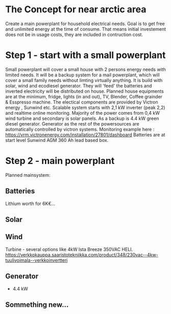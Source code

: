 # The Concept for near arctic area

Create a main powerplant for household electrical needs. Goal is to get free and unlimited energy at the time of consume. That means initial investement does not be in usage costs, they are included in contruction cost.

# Step 1 - start with a small powerplant

Small powerplant will cover a small house with 2 persons energy needs with limited needs. It will be a backup system for a mail powerplant, which will cover a small family needs without limting virtually anything.
It is build with solar, wind and ecodiesel generator. They will 'feed' the batteries and inverted electricity will be distributed on house.
Planned house equipments are at the minimum, fridge, lights (in and out), TV, Blender, Coffee grainder & Esspresso machine. The electical components are provided by Victron energy , Sunwind etc. Scalable system starts with 2,1 kW inverter (peak 2,2) and realtime online monitoring. 
Majority of the power comes from 0,4 kW wind turbine and secondary is solar panels. As a backup is 4.4 kW green diesel generator. Generator as the rest of the powersources are automatically controlled by victron systems.
Monitoring example here : https://vrm.victronenergy.com/installation/27801/dashboard
Batteries are at start level Sunwind AGM 360 Ah lead based box.

# Step 2 - main powerplant
Planned mainsystem:
## Batteries
Lithium worth for 6K€...
## Solar

## Wind
Turbine - several options like 4kW Ista Breeze 350VAC HELI. 
https://verkkokauppa.saaristotekniikka.com/product/348/230vac--4kw-tuulivoimala--verkkoinvertteri
## Generator
- 4.4 kW

## Sommething new...
